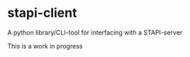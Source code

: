 # stapi-client

A python library/CLI-tool for interfacing with a STAPI-server

This is a work in progress
